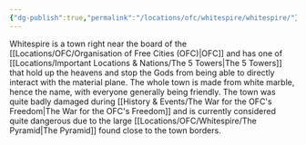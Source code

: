 ```yaml
---
{"dg-publish":true,"permalink":"/locations/ofc/whitespire/whitespire/"}
---
```


Whitespire is a town right near the board of the [[Locations/OFC/Organisation of Free Cities (OFC)\|OFC]] and has one of [[Locations/Important Locations & Nations/The 5 Towers\|The 5 Towers]] that hold up the heavens and stop the Gods from being able to directly interact with the material plane. The whole town is made from white marble, hence the name, with everyone generally being friendly. The town was quite badly damaged during [[History & Events/The War for the OFC's Freedom\|The War for the OFC's Freedom]] and is currently considered quite dangerous due to the large [[Locations/OFC/Whitespire/The Pyramid\|The Pyramid]] found close to the town borders. 